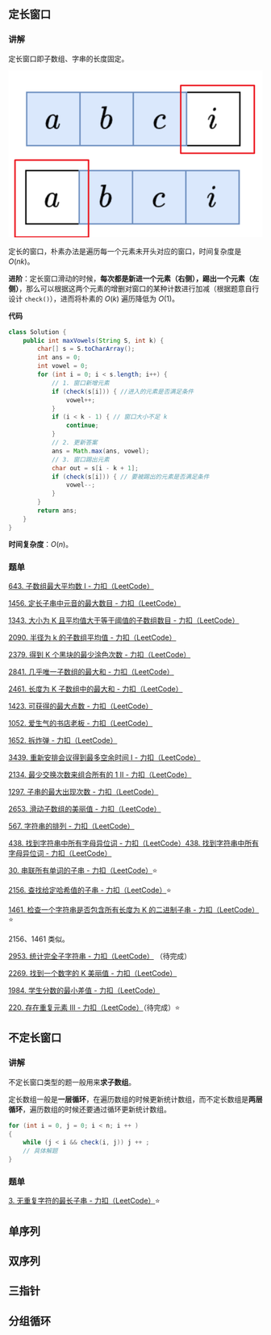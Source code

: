 ## 定长窗口

### 讲解

定长窗口即子数组、字串的长度固定。

![image-20250322212644325](./typora文档图片/image-20250322212644325.png)

定长的窗口，朴素办法是遍历每一个元素未开头对应的窗口，时间复杂度是 $O(nk)$。

**进阶**：定长窗口滑动的时候，**每次都是新进一个元素（右侧），踢出一个元素（左侧）**，那么可以根据这两个元素的增删对窗口的某种计数进行加减（根据题意自行设计 `check()`），进而将朴素的 $O(k)$ 遍历降低为 $O(1)$。

**代码**

```java
class Solution {
    public int maxVowels(String S, int k) {
        char[] s = S.toCharArray();
        int ans = 0;
        int vowel = 0;
        for (int i = 0; i < s.length; i++) {
            // 1. 窗口新增元素
            if (check(s[i])) { //进入的元素是否满足条件
                vowel++;
            }
            if (i < k - 1) { // 窗口大小不足 k
                continue;
            }
            // 2. 更新答案
            ans = Math.max(ans, vowel);
            // 3. 窗口踢出元素
            char out = s[i - k + 1];
            if (check(s[i])) { // 要被踢出的元素是否满足条件
                vowel--;
            }
        }
        return ans;
    }
}
```

**时间复杂度**：$O(n)$。

### 题单

[643. 子数组最大平均数 I - 力扣（LeetCode）](https://leetcode.cn/problems/maximum-average-subarray-i/)

[1456. 定长子串中元音的最大数目 - 力扣（LeetCode）](https://leetcode.cn/problems/maximum-number-of-vowels-in-a-substring-of-given-length/description/)

[1343. 大小为 K 且平均值大于等于阈值的子数组数目 - 力扣（LeetCode）](https://leetcode.cn/problems/number-of-sub-arrays-of-size-k-and-average-greater-than-or-equal-to-threshold/)

[2090. 半径为 k 的子数组平均值 - 力扣（LeetCode）](https://leetcode.cn/problems/k-radius-subarray-averages/)

[2379. 得到 K 个黑块的最少涂色次数 - 力扣（LeetCode）](https://leetcode.cn/problems/minimum-recolors-to-get-k-consecutive-black-blocks/description/)

[2841. 几乎唯一子数组的最大和 - 力扣（LeetCode）](https://leetcode.cn/problems/maximum-sum-of-almost-unique-subarray/description/)

[2461. 长度为 K 子数组中的最大和 - 力扣（LeetCode）](https://leetcode.cn/problems/maximum-sum-of-distinct-subarrays-with-length-k/description/)

[1423. 可获得的最大点数 - 力扣（LeetCode）](https://leetcode.cn/problems/maximum-points-you-can-obtain-from-cards/description/)

[1052. 爱生气的书店老板 - 力扣（LeetCode）](https://leetcode.cn/problems/grumpy-bookstore-owner/description/)

[1652. 拆炸弹 - 力扣（LeetCode）](https://leetcode.cn/problems/defuse-the-bomb/description/)

[3439. 重新安排会议得到最多空余时间 I - 力扣（LeetCode）](https://leetcode.cn/problems/reschedule-meetings-for-maximum-free-time-i/description/)

[2134. 最少交换次数来组合所有的 1 II - 力扣（LeetCode）](https://leetcode.cn/problems/minimum-swaps-to-group-all-1s-together-ii/description/)

[1297. 子串的最大出现次数 - 力扣（LeetCode）](https://leetcode.cn/problems/maximum-number-of-occurrences-of-a-substring/description/)

[2653. 滑动子数组的美丽值 - 力扣（LeetCode）](https://leetcode.cn/problems/sliding-subarray-beauty/description/)

[567. 字符串的排列 - 力扣（LeetCode）](https://leetcode.cn/problems/permutation-in-string/description/)

[438. 找到字符串中所有字母异位词 - 力扣（LeetCode）](https://leetcode.cn/problems/find-all-anagrams-in-a-string/description/)[438. 找到字符串中所有字母异位词 - 力扣（LeetCode）](https://leetcode.cn/problems/find-all-anagrams-in-a-string/description/)

[30. 串联所有单词的子串 - 力扣（LeetCode）](https://leetcode.cn/problems/substring-with-concatenation-of-all-words/description/)⭐

[2156. 查找给定哈希值的子串 - 力扣（LeetCode）](https://leetcode.cn/problems/find-substring-with-given-hash-value/description/)⭐

[1461. 检查一个字符串是否包含所有长度为 K 的二进制子串 - 力扣（LeetCode）](https://leetcode.cn/problems/check-if-a-string-contains-all-binary-codes-of-size-k/description/)⭐

2156、1461 类似。

[2953. 统计完全子字符串 - 力扣（LeetCode）](https://leetcode.cn/problems/count-complete-substrings/description/) （待完成）

[2269. 找到一个数字的 K 美丽值 - 力扣（LeetCode）](https://leetcode.cn/problems/find-the-k-beauty-of-a-number/description/)

[1984. 学生分数的最小差值 - 力扣（LeetCode）](https://leetcode.cn/problems/minimum-difference-between-highest-and-lowest-of-k-scores/description/)

[220. 存在重复元素 III - 力扣（LeetCode）](https://leetcode.cn/problems/contains-duplicate-iii/description/)（待完成）⭐

## 不定长窗口

### 讲解

不定长窗口类型的题一般用来**求子数组**。

定长数组一般是**一层循环**，在遍历数组的时候更新统计数组，而不定长数组是**两层循环**，遍历数组的时候还要通过循环更新统计数组。

```java
for (int i = 0, j = 0; i < n; i ++ )
{
    while (j < i && check(i, j)) j ++ ;
    // 具体解题
}
```

### 题单

[3. 无重复字符的最长子串 - 力扣（LeetCode）](https://leetcode.cn/problems/longest-substring-without-repeating-characters/description/)⭐



## 单序列

## 双序列

## 三指针

## 分组循环











